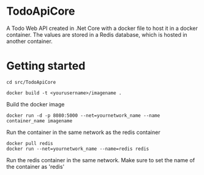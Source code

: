 # TodoApiCore

A Todo Web API created in .Net Core with a docker file to host it in a docker container. 
The values are stored in a Redis database, which is hosted in another container.


# Getting started

    cd src/TodoApiCore
    
    docker build -t <yourusername>/imagename .
Build the docker image

    docker run -d -p 8080:5000 --net=yournetwork_name --name container_name imagename
Run the container in the same network as the redis container

    docker pull redis
    docker run --net=yournetwork_name --name=redis redis
Run the redis container in the same network. Make sure to set the name of the container as 'redis'
